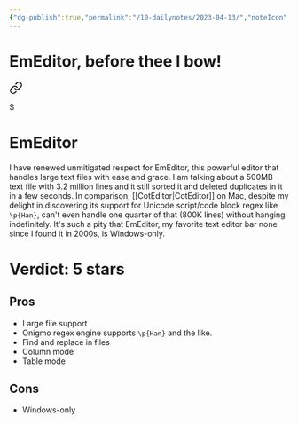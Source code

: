 ```yaml
---
{"dg-publish":true,"permalink":"/10-dailynotes/2023-04-13/","noteIcon":"2"}
---
```


# EmEditor, before thee I bow!

<div class="transclusion internal-embed is-loaded"><a class="markdown-embed-link" href="/em-editor/" aria-label="Open link"><svg xmlns="http://www.w3.org/2000/svg" width="24" height="24" viewBox="0 0 24 24" fill="none" stroke="currentColor" stroke-width="2" stroke-linecap="round" stroke-linejoin="round" class="svg-icon lucide-link"><path d="M10 13a5 5 0 0 0 7.54.54l3-3a5 5 0 0 0-7.07-7.07l-1.72 1.71"></path><path d="M14 11a5 5 0 0 0-7.54-.54l-3 3a5 5 0 0 0 7.07 7.07l1.71-1.71"></path></svg></a><div class="markdown-embed">

$<div class="markdown-embed-title">

# EmEditor

</div>



I have renewed unmitigated respect for EmEditor, this powerful editor that handles large text files with ease and grace. I am talking about a 500MB text file with 3.2 million lines and it still sorted it and deleted duplicates in it in a few seconds. In comparison, [[CotEditor\|CotEditor]] on Mac, despite my delight in discovering its support for Unicode script/code block regex like `\p{Han}`, can't even handle one quarter of that (800K lines) without hanging indefinitely. It's such a pity that EmEditor, my favorite text editor bar none since I found it in 2000s, is Windows-only. 
# Verdict: 5 stars

## Pros

- Large file support
- Onigmo regex engine supports `\p{Han}` and the like.
- Find and replace in files
- Column mode
- Table mode

## Cons

- Windows-only


</div></div>
